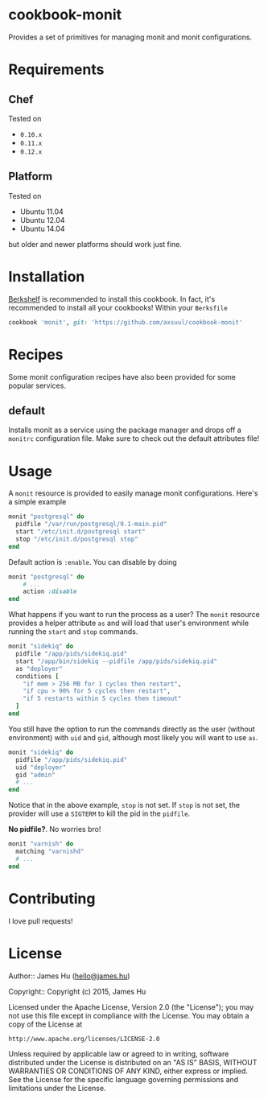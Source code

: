 cookbook-monit
===========

Provides a set of primitives for managing monit and monit configurations.

Requirements
============

Chef
----

Tested on 

* `0.10.x`
* `0.11.x`
* `0.12.x`

Platform
--------

Tested on

* Ubuntu 11.04
* Ubuntu 12.04
* Ubuntu 14.04

but older and newer platforms should work just fine.

Installation
============
[Berkshelf](http://berkshelf.com/) is recommended to install this cookbook. In fact, it's recommended to install all your cookbooks! Within your `Berksfile`

```ruby
cookbook 'monit', git: 'https://github.com/axsuul/cookbook-monit'
```

Recipes
=======

Some monit configuration recipes have also been provided for some popular services.

default
-------

Installs monit as a service using the package manager and drops off a `monitrc` configuration file. Make sure to check out the default attributes file!

Usage
=====

A `monit` resource is provided to easily manage monit configurations. Here's a simple example

```ruby
monit "postgresql" do
  pidfile "/var/run/postgresql/9.1-main.pid"
  start "/etc/init.d/postgresql start"
  stop "/etc/init.d/postgresql stop"
end
```

Default action is `:enable`. You can disable by doing

```ruby
monit "postgresql" do
    # ...
    action :disable
end
```

What happens if you want to run the process as a user? The `monit` resource provides a helper attribute `as` and will load that user's environment while running the `start` and `stop` commands.
```ruby
monit "sidekiq" do
  pidfile "/app/pids/sidekiq.pid"
  start "/app/bin/sidekiq --pidfile /app/pids/sidekiq.pid"
  as "deployer"
  conditions [
    "if mem > 256 MB for 1 cycles then restart",
    "if cpu > 90% for 5 cycles then restart",
    "if 5 restarts within 5 cycles then timeout"
  ]
end
```

You still have the option to run the commands directly as the user (without environment) with `uid` and `gid`, although most likely you will want to use `as`.

```ruby
monit "sidekiq" do
  pidfile "/app/pids/sidekiq.pid"
  uid "deployer"
  gid "admin"
  # ...
end
```

Notice that in the above example, `stop` is not set. If `stop` is not set, the provider will use a `SIGTERM` to kill the pid in the `pidfile`.

**No pidfile?**. No worries bro!

```ruby
monit "varnish" do
  matching "varnishd"
  # ...
end
```

Contributing
============

I love pull requests!

License
=======

Author:: James Hu (<hello@james.hu>)

Copyright:: Copyright (c) 2015, James Hu

Licensed under the Apache License, Version 2.0 (the "License");
you may not use this file except in compliance with the License.
You may obtain a copy of the License at

    http://www.apache.org/licenses/LICENSE-2.0

Unless required by applicable law or agreed to in writing, software
distributed under the License is distributed on an "AS IS" BASIS,
WITHOUT WARRANTIES OR CONDITIONS OF ANY KIND, either express or implied.
See the License for the specific language governing permissions and
limitations under the License.

